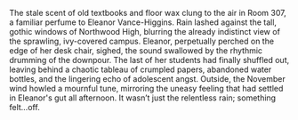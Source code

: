 The stale scent of old textbooks and floor wax clung to the air in Room 307, a familiar perfume to Eleanor Vance-Higgins.  Rain lashed against the tall, gothic windows of Northwood High, blurring the already indistinct view of the sprawling, ivy-covered campus.  Eleanor, perpetually perched on the edge of her desk chair, sighed, the sound swallowed by the rhythmic drumming of the downpour.  The last of her students had finally shuffled out, leaving behind a chaotic tableau of crumpled papers, abandoned water bottles, and the lingering echo of adolescent angst.  Outside, the November wind howled a mournful tune, mirroring the uneasy feeling that had settled in Eleanor's gut all afternoon.  It wasn’t just the relentless rain; something felt…off.
